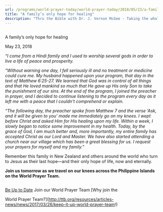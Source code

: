 ```yaml
---
url: /programs/world-prayer-today/world-prayer-today/2018/05/23/a-family-s-only-hope-for-healing
title: "A family’s only hope for healing"
description: "Thru the Bible with Dr. J. Vernon McGee - Taking the whole Word to the whole world"
---
```







## 
 A family’s only hope for healing


May 23, 2018




*“I come from a Hindi family and I used to worship several gods in order to live a life of peace and prosperity.*


*“Without warning one day, I fell seriously ill and no treatment or medicine could cure me. My husband happened upon your program, that day in the text of Matthew 6:25-27. We learned that God was in control of all things and that He loved mankind so much that He gave up His only Son to take the punishment of our sins. At the end of the program, I joined the preacher in prayer, and I decided to continue listening to the program every day as it left me with a peace that I couldn't comprehend or explain.* 


*“The following day, the preacher spoke from Matthew 7 and the verse ‘Ask, and it will be given to you’ made me immediately go on my knees. I wept before Christ and asked Him for His healing upon my life. Within a week, I slowly began to notice some improvement in my health. Today, by the grace of God, I am much better and, more importantly, my entire family has accepted Christ as our Lord and Master. We have also started attending a church near our village which has been a great blessing for us. I request your prayers for myself and my family.”*


Remember this family in New Zealand and others around the world who turn to Jesus as their last hope—and their only hope of life, now and eternally. 


**Join us tomorrow as we travel on our knees across the Philippine Islands on the World Prayer Team.** 







## 




[Be Up to Date](http://feeds.feedburner.com/WorldPrayerToday "World Prayer Today RSS Feed")
Join our World Prayer Team
[Why join the  

World Prayer Team?](http://ttb.org/resources/articles-news/news/2017/03/26/keep-it-up-world-prayer-team!)




